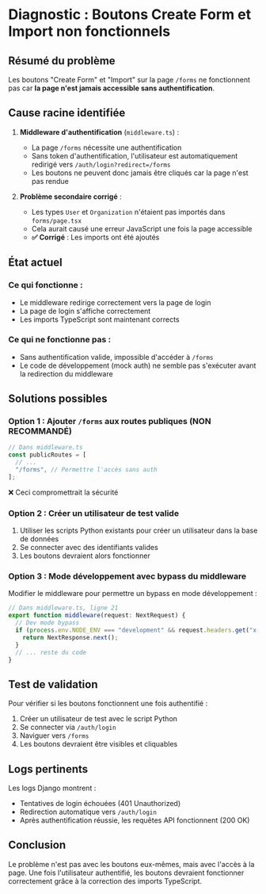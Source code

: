 # Diagnostic : Boutons Create Form et Import non fonctionnels

## Résumé du problème

Les boutons "Create Form" et "Import" sur la page `/forms` ne fonctionnent pas car **la page n'est jamais accessible sans authentification**.

## Cause racine identifiée

1. **Middleware d'authentification** (`middleware.ts`) :
   - La page `/forms` nécessite une authentification
   - Sans token d'authentification, l'utilisateur est automatiquement redirigé vers `/auth/login?redirect=/forms`
   - Les boutons ne peuvent donc jamais être cliqués car la page n'est pas rendue

2. **Problème secondaire corrigé** :
   - Les types `User` et `Organization` n'étaient pas importés dans `forms/page.tsx`
   - Cela aurait causé une erreur JavaScript une fois la page accessible
   - **✅ Corrigé** : Les imports ont été ajoutés

## État actuel

### Ce qui fonctionne :

- Le middleware redirige correctement vers la page de login
- La page de login s'affiche correctement
- Les imports TypeScript sont maintenant corrects

### Ce qui ne fonctionne pas :

- Sans authentification valide, impossible d'accéder à `/forms`
- Le code de développement (mock auth) ne semble pas s'exécuter avant la redirection du middleware

## Solutions possibles

### Option 1 : Ajouter `/forms` aux routes publiques (NON RECOMMANDÉ)

```typescript
// Dans middleware.ts
const publicRoutes = [
  // ...
  "/forms", // Permettre l'accès sans auth
];
```

❌ Ceci compromettrait la sécurité

### Option 2 : Créer un utilisateur de test valide

1. Utiliser les scripts Python existants pour créer un utilisateur dans la base de données
2. Se connecter avec des identifiants valides
3. Les boutons devraient alors fonctionner

### Option 3 : Mode développement avec bypass du middleware

Modifier le middleware pour permettre un bypass en mode développement :

```typescript
// Dans middleware.ts, ligne 21
export function middleware(request: NextRequest) {
  // Dev mode bypass
  if (process.env.NODE_ENV === "development" && request.headers.get("x-dev-bypass") === "true") {
    return NextResponse.next();
  }
  // ... reste du code
}
```

## Test de validation

Pour vérifier si les boutons fonctionnent une fois authentifié :

1. Créer un utilisateur de test avec le script Python
2. Se connecter via `/auth/login`
3. Naviguer vers `/forms`
4. Les boutons devraient être visibles et cliquables

## Logs pertinents

Les logs Django montrent :

- Tentatives de login échouées (401 Unauthorized)
- Redirection automatique vers `/auth/login`
- Après authentification réussie, les requêtes API fonctionnent (200 OK)

## Conclusion

Le problème n'est pas avec les boutons eux-mêmes, mais avec l'accès à la page. Une fois l'utilisateur authentifié, les boutons devraient fonctionner correctement grâce à la correction des imports TypeScript.
